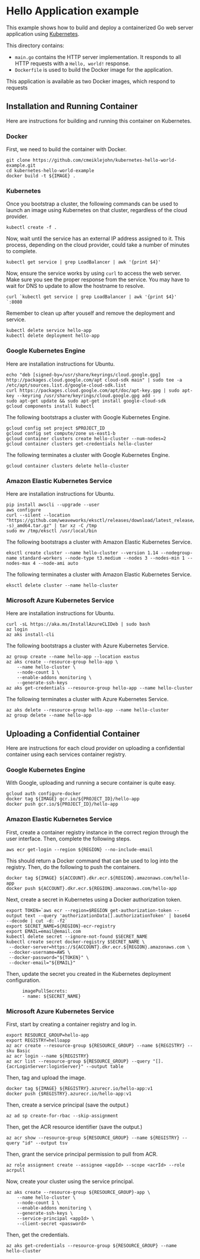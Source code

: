# Hello Application example

This example shows how to build and deploy a containerized Go web server
application using [Kubernetes](https://kubernetes.io).

This directory contains:

- `main.go` contains the HTTP server implementation. It responds to all HTTP
  requests with a  `Hello, world!` response.
- `Dockerfile` is used to build the Docker image for the application.

This application is available as two Docker images, which respond to requests

## Installation and Running Container

Here are instructions for building and running this container on Kubernetes.

### Docker

First, we need to build the container with Docker.

```
git clone https://github.com/cmeiklejohn/kubernetes-hello-world-example.git
cd kubernetes-hello-world-example
docker build -t ${IMAGE} . 
```

### Kubernetes

Once you bootstrap a cluster, the following commands can be used to launch an image using Kubernetes on that cluster, regardless of the cloud provider.

```
kubectl create -f .
```

Now, wait until the service has an external IP address assigned to it.  This process, depending on the cloud provider, could take a number of minutes to complete.

```
kubectl get service | grep LoadBalancer | awk '{print $4}' 
```

Now, ensure the service works by using `curl` to access the web server.  Make sure you see the proper response from the service.  You may have to wait for DNS to update to allow the hostname to resolve.

```
curl `kubectl get service | grep LoadBalancer | awk '{print $4}' `:8080
```

Remember to clean up after youself and remove the deployment and service.

```
kubectl delete service hello-app
kubectl delete deployment hello-app
```

### Google Kubernetes Engine

Here are installation instructions for Ubuntu.

```
echo "deb [signed-by=/usr/share/keyrings/cloud.google.gpg] http://packages.cloud.google.com/apt cloud-sdk main" | sudo tee -a /etc/apt/sources.list.d/google-cloud-sdk.list
curl https://packages.cloud.google.com/apt/doc/apt-key.gpg | sudo apt-key --keyring /usr/share/keyrings/cloud.google.gpg add -
sudo apt-get update && sudo apt-get install google-cloud-sdk
gcloud components install kubectl
```

The following bootstraps a cluster with Google Kubernetes Engine.

```
gcloud config set project $PROJECT_ID
gcloud config set compute/zone us-east1-b
gcloud container clusters create hello-cluster --num-nodes=2
gcloud container clusters get-credentials hello-cluster
```

The following terminates a cluster with Google Kubernetes Engine.

```
gcloud container clusters delete hello-cluster
```

### Amazon Elastic Kubernetes Service

Here are installation instructions for Ubuntu.

```
pip install awscli --upgrade --user
aws configure
curl --silent --location "https://github.com/weaveworks/eksctl/releases/download/latest_release/eksctl_$(uname -s)_amd64.tar.gz" | tar xz -C /tmp
sudo mv /tmp/eksctl /usr/local/bin
```

The following bootstraps a cluster with Amazon Elastic Kubernetes Service.

```
eksctl create cluster --name hello-cluster --version 1.14 --nodegroup-name standard-workers --node-type t3.medium --nodes 3 --nodes-min 1 --nodes-max 4 --node-ami auto
```

The following terminates a cluster with Amazon Elastic Kubernetes Service.

```
eksctl delete cluster --name hello-cluster
```

### Microsoft Azure Kubernetes Service

Here are installation instructions for Ubuntu.

```
curl -sL https://aka.ms/InstallAzureCLIDeb | sudo bash
az login
az aks install-cli
```

The following bootstraps a cluster with Azure Kubernetes Service.

```
az group create --name hello-app --location eastus
az aks create --resource-group hello-app \
    --name hello-cluster \
    --node-count 1 \
    --enable-addons monitoring \
    --generate-ssh-keys
az aks get-credentials --resource-group hello-app --name hello-cluster
```

The following terminates a cluster with Azure Kubernetes Service.

```
az aks delete --resource-group hello-app --name hello-cluster
az group delete --name hello-app
```

## Uploading a Confidential Container

Here are instructions for each cloud provider on uploading a confidential container using each services container registry.

### Google Kubernetes Engine

With Google, uploading and running a secure container is quite easy.

```
gcloud auth configure-docker
docker tag ${IMAGE} gcr.io/${PROJECT_ID}/hello-app
docker push gcr.io/${PROJECT_ID}/hello-app
```

### Amazon Elastic Kubernetes Service

First, create a container registry instance in the correct region through the user interface.  Then, complete the following steps.

```
aws ecr get-login --region ${REGION} --no-include-email
```

This should return a Docker command that can be used to log into the registry.  Then, do the following to push the containers.

```
docker tag ${IMAGE} ${ACCOUNT}.dkr.ecr.${REGION}.amazonaws.com/hello-app
docker push ${ACCOUNT}.dkr.ecr.${REGION}.amazonaws.com/hello-app
```

Next, create a secret in Kubernetes using a Docker authorization token.

```
export TOKEN=`aws ecr --region=$REGION get-authorization-token --output text --query 'authorizationData[].authorizationToken' | base64 --decode | cut -d: -f2`
export SECRET_NAME=${REGION}-ecr-registry
export EMAIL=email@email.com
kubectl delete secret --ignore-not-found $SECRET_NAME
kubectl create secret docker-registry $SECRET_NAME \
 --docker-server=https://${ACCOUNT}.dkr.ecr.${REGION}.amazonaws.com \
 --docker-username=AWS \
 --docker-password="${TOKEN}" \
 --docker-email="${EMAIL}"
```

Then, update the secret you created in the Kubernetes deployment configuration.

```
      imagePullSecrets:
      - name: ${SECRET_NAME}
```

### Microsoft Azure Kubernetes Service

First, start by creating a container registry and log in.

```
export RESOURCE_GROUP=hello-app
export REGISTRY=helloapp
az acr create --resource-group ${RESOURCE_GROUP} --name ${REGISTRY} --sku Basic
az acr login --name ${REGISTRY}
az acr list --resource-group ${RESOURCE_GROUP} --query "[].{acrLoginServer:loginServer}" --output table
```

Then, tag and upload the image.

```
docker tag ${IMAGE} ${REGISTRY}.azurecr.io/hello-app:v1
docker push {$REGISTRY}.azurecr.io/hello-app:v1
```

Then, create a service principal (save the output.)

```
az ad sp create-for-rbac --skip-assignment
```

Then, get the ACR resource identifier (save the output.)

```
az acr show --resource-group ${RESOURCE_GROUP} --name ${REGISTRY} --query "id" --output tsv
```

Then, grant the service principal permission to pull from ACR.

```
az role assignment create --assignee <appId> --scope <acrId> --role acrpull
```

Now, create your cluster using the service principal.

```
az aks create --resource-group ${RESOURCE_GROUP}-app \
    --name hello-cluster \
    --node-count 1 \
    --enable-addons monitoring \
    --generate-ssh-keys \
    --service-principal <appId> \
    --client-secret <password>
```

Then, get the credentials.

```
az aks get-credentials --resource-group ${RESOURCE_GROUP} --name hello-cluster
```
